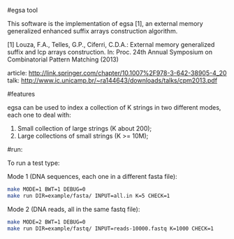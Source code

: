 #egsa tool

This software is the implementation of egsa \[1\], an external memory generalized enhanced suffix arrays construction algorithm.


\[1\] 
Louza, F.A., Telles, G.P., Ciferri, C.D.A.: External memory generalized 
suffix and lcp arrays construction. In: Proc. 24th Annual Symposium on Combinatorial Pattern Matching (2013)

article: http://link.springer.com/chapter/10.1007%2F978-3-642-38905-4_20
talk: http://www.ic.unicamp.br/~ra144643/downloads/talks/cpm2013.pdf


#features

egsa can be used to index a collection of K strings in two different modes, each one to deal with:

1. Small collection of large strings (K about 200);
2. Large collections of small strings (K >= 10M);


#run:

To run a test type:


Mode 1 (DNA sequences, each one in a different fasta file):
```sh
make MODE=1 BWT=1 DEBUG=0
make run DIR=example/fasta/ INPUT=all.in K=5 CHECK=1
```

Mode 2 (DNA reads, all in the same fastq file):
```sh
make MODE=2 BWT=1 DEBUG=0
make run DIR=example/fastq/ INPUT=reads-10000.fastq K=1000 CHECK=1
```

